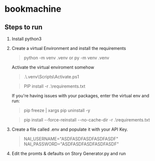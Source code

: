 # bookmachine
## Steps to run
1. Install python3
2. Create a virtual Environment and install the requirements
    >python -m venv .venv
    or 
    >py -m venv .venv

    Activate the virtual enviroment somehow
    >.\\.venv\Scripts\Activate.ps1   
    
    >PIP install -r .\requirements.txt

    If you're having issues with your packages, enter the virtual env and run:

    > pip freeze | xargs pip uninstall -y

    > pip install --force-reinstall --no-cache-dir  -r .\requirements.txt

3. Create a file called .env and populate it with your API Key.
    > NAI_USERNAME="ASDFASDFASDFASDFASDF"
    > NAI_PASSWORD="ASDFASDFASDFASDFASDF"

4. Edit the promts & defaults on Story Generator.py and run